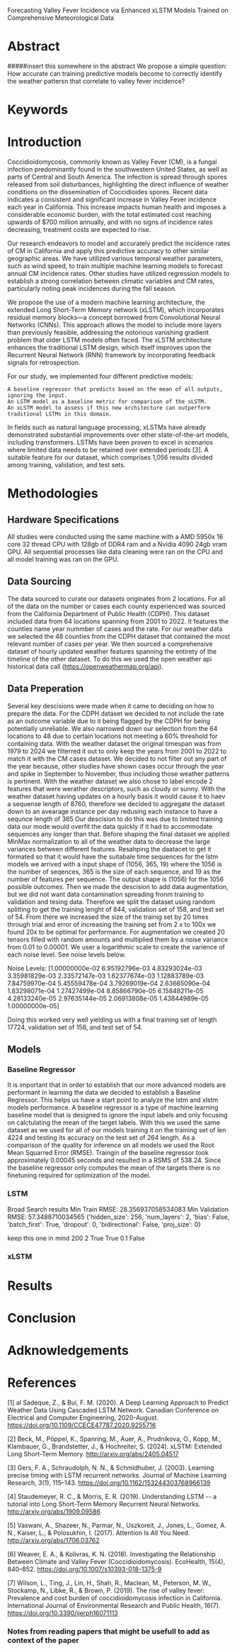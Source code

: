 
Forecasting Valley Fever Incidence via Enhanced xLSTM Models Trained on Comprehensive Meteorological Data

# Abstract 

#####insert this somewhere in the abstract
We propose a simple question: How accurate can training predictive models become to correctly identify the weather pattersn that correlate to valley fever incidence?

# Keywords

# Introduction

Coccidioidomycosis, commonly known as Valley Fever (CM), is a fungal infection predominantly found in the southwestern United States, as well as parts of Central and South America. The infection is spread through spores released from soil disturbances, highlighting the direct influence of weather conditions on the dissemination of Coccidioides spores. Recent data indicates a consistent and significant increase in Valley Fever incidence each year in California. This increase impacts human health and imposes a considerable economic burden, with the total estimated cost reaching upwards of $700 million annually, and with no signs of incidence rates decreasing, treatment costs are expected to rise.

Our research endeavors to model and accurately predict the incidence rates of CM in California and apply this predictive accuracy to other similar geographic areas. We have utilized various temporal weather parameters, such as wind speed, to train multiple machine learning models to forecast annual CM incidence rates. Other studies have utilized regression models to establish a strong correlation between climatic variables and CM rates, particularly noting peak incidences during the fall season.

We propose the use of a modern machine learning architecture, the extended Long Short-Term Memory network (xLSTM), which incorporates residual memory blocks—a concept borrowed from Convolutional Neural Networks (CNNs). This approach allows the model to include more layers than previously feasible, addressing the notorious vanishing gradient problem that older LSTM models often faced. The xLSTM architecture enhances the traditional LSTM design, which itself improves upon the Recurrent Neural Network (RNN) framework by incorporating feedback signals for retrospection.

For our study, we implemented four different predictive models:

    A baseline regressor that predicts based on the mean of all outputs, ignoring the input.
    An LSTM model as a baseline metric for comparison of the xLSTM.
    An xLSTM model to assess if this new architecture can outperform traditional LSTMs in this domain.

In fields such as natural language processing, xLSTMs have already demonstrated substantial improvements over other state-of-the-art models, including transformers. LSTMs have been proven to excel in scenarios where limited data needs to be retained over extended periods [3]. A suitable feature for our dataset, which comprises 1,056 results divided among training, validation, and test sets.

# Methodologies

## Hardware Specifications
All studies were conducted using the same machine with a AMD 5950x 16 core 32 thread CPU with 128gb of DDR4 ram and a Nvidia 4090 24gb vram GPU. All sequential processes like data cleaning were ran on the CPU and all model training was ran on the GPU. 

## Data Sourcing
The data sourced to curate our datasets originates from 2 locations. For all of the data on the number or cases each county experienced was sourced from the California Department of Public Health (CDPH). This dataset included data from 64 locations spanning from 2001 to 2022. It features the counties name year nummber of cases and the rate. For our weather data we selected the 48 counties from the CDPH dataset that contained the most relevant number of cases per year. We then sourced a comprehensive dataset of hourly updated weather features spanning the entirety of the timeline of the other dataset. To do this we used the open weather api historical data call (https://openweathermap.org/api).

## Data Preperation
Several key descisions were made when it came to deciding on how to prepare the data. For the CDPH dataset we decided to not include the rate as an outcome variable due to it being flagged by the CDPH for being potentially unreliable. We also narrowed down our selection from the 64 locations to 48 due to certain locations not meeting a 60% threshold for containing data. With the weather dataset the original timespan was from 1979 to 2024 we filterred it out to only keep the years from 2001 to 2022 to match it with the CM cases dataset. We decided to not filter out any part of the year because, other studies have shown cases occur through the year and spike in September to November, thus including those weather patterns is pertinent. With the weather dataset we also chose to label encode 2 features that were werather descriptors, such as cloudy or sunny. With the weather dataset having updates on a hourly basis it would cause it to haev a sequense length of 8760, therefore we decided to aggregate the dataset down to an avearage instance per day redusing each instance to have a sequnce length of 365 Our descision to do this was due to  limited training data our mode would overfit the data quickly if it had to accommodate sequences any longer than that. Before shaping the final dataset we applied MinMax normalization to all of the weather data to decrease the large variances between different features. Resahping the daatacet to get it formated so that it would have the suitabale time sequences for the lstm models we arrived with a input shape of (1056, 365, 19) where the 1056 is the number of seqences, 365 is the size of each sequence, and 19 as the number of features per sequence. The output shape is (1056) for the 1056 possible outcomes. Then we made the descision to add data augmentation, but we did not want data contamination spreading fronm training to validation and tesing data. Therefore we split the dataset using random splitting to get the training lenght of 844, validation set of 158, and test set of 54. From there we increased the size of the trainig set by 20 times through trial and error of increasing the training set from 2 x to 100x we found 20x to be optimal for performance. For augmentation we created 20 tensors filled with random amounts and multiplied them by a noise variance from 0.01 to 0.00001. We user a logarithmic scale to create the varience of each noise level. See noise levels below. 

Noise Levels: [1.00000000e-02 6.95192796e-03 4.83293024e-03 3.35981829e-03
 2.33572147e-03 1.62377674e-03 1.12883789e-03 7.84759970e-04
 5.45559478e-04 3.79269019e-04 2.63665090e-04 1.83298071e-04
 1.27427499e-04 8.85866790e-05 6.15848211e-05 4.28133240e-05
 2.97635144e-05 2.06913808e-05 1.43844989e-05 1.00000000e-05]

Doing this worked very well yielding us with a final training set of length 17724, validation set of 158, and test set of 54.

## Models

### Baseline Regressor

It is important that in order to establish that our more advanced models are performant in learning the data we decided to establish a Baseline Regressor. This helps us have a start point to analyze  the lstm and xlstm models performance. A baseline regressor is a type of machine learning baseline model that is designed to ignore the input labels and only focusing on calctulating the mean of the target labels. With this we used the same dataset as we used for all of our models training it on the training set of len 4224 and testing its accuracy on the test set of 264 length. As a comparison of the quality for inference on all models we used the Root Mean Squarred Error (RMSE). Traingin of the baseline regressor took approximately 0.00045 seconds and resulted in a RSMS of 538.24. Since the baseline regressor only computes the mean of the targets there is no finetuning required for optimization of the model.

### LSTM

Broad Search results
Min Train RMSE: 28.356937058534083
Min Validation RMSE: 57.3488710034565
{'hidden_size': 256, 'num_layers': 2, 'bias': False, 'batch_first': True, 'dropout': 0, 'bidirectional': False, 'proj_size': 0}

keep this one in mind
200 2 True True 0.1 False 





### xLSTM

# Results 

# Conclusion

# Adknowledgements

# References

[1]    al Sadeque, Z., & Bui, F. M. (2020). A Deep Learning Approach to Predict Weather Data Using Cascaded LSTM Network. Canadian Conference on Electrical and Computer Engineering, 2020-August. https://doi.org/10.1109/CCECE47787.2020.9255716

[2]  Beck, M., Pöppel, K., Spanring, M., Auer, A., Prudnikova, O., Kopp, M., Klambauer, G., Brandstetter, J., & Hochreiter, S. (2024). xLSTM: Extended Long Short-Term Memory. http://arxiv.org/abs/2405.04517

[3]     Gers, F. A., Schraudolph, N. N., & Schmidhuber, J. (2003). Learning precise timing with LSTM recurrent networks. Journal of Machine Learning Research, 3(1), 115–143. https://doi.org/10.1162/153244303768966139

[4]    Staudemeyer, R. C., & Morris, E. R. (2019). Understanding LSTM -- a tutorial into Long Short-Term Memory Recurrent Neural Networks. http://arxiv.org/abs/1909.09586

[5]  Vaswani, A., Shazeer, N., Parmar, N., Uszkoreit, J., Jones, L., Gomez, A. N., Kaiser, L., & Polosukhin, I. (2017). Attention Is All You Need. http://arxiv.org/abs/1706.03762

[6]  Weaver, E. A., & Kolivras, K. N. (2018). Investigating the Relationship Between Climate and Valley Fever (Coccidioidomycosis). EcoHealth, 15(4), 840–852. https://doi.org/10.1007/s10393-018-1375-9

[7]  Wilson, L., Ting, J., Lin, H., Shah, R., Maclean, M., Peterson, M. W., Stockamp, N., Libke, R., & Brown, P. (2019). The rise of valley fever: Prevalence and cost burden of coccidioidomycosis infection in California. International Journal of Environmental Research and Public Health, 16(7). https://doi.org/10.3390/ijerph16071113

### Notes from reading papers that might be usefull to add as context of the paper

